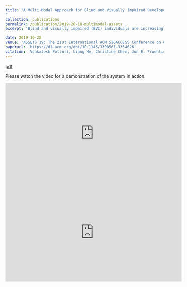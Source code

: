 ```yaml
---
title: "A Multi-Modal Approach for Blind and Visually Impaired Developers to Edit Webpage Designs
"
collection: publications
permalink: /publication/2019-28-10-multimodal-assets
excerpt: 'Blind and visually impaired (BVI) individuals are increasingly creating visual content online; however, there is a lack of tools that allow these individuals to modify the visual attributes of the content and verify the validity of those modifications. In this poster paper, we discuss the design and preliminary exploration of a multi-modal and accessible approach for BVI developers to edit visual layouts of webpages while maintaining visual aesthetics.'

date: 2019-10-28
venue: 'ASSETS 19: The 21st International ACM SIGACCESS Conference on Computers and Accessibility'
paperurl: 'https://dl.acm.org/doi/10.1145/3308561.3354626'
citation: 'Venkatesh Potluri, Liang He, Christine Chen, Jon E. Froehlich, and Jennifer Mankoff. 2019. A Multi-Modal Approach for Blind and Visually Impaired Developers to Edit Webpage Designs. In The 21st International ACM SIGACCESS Conference on Computers and Accessibility (ASSETS ’19). Association for Computing Machinery, New York, NY, USA, 612–614. DOI:https://doi.org/10.1145/3308561.3354626'
---
```

[pdf](/files/Potluri_AMultiModalApproachForBlindAndVisuallyImpairedDevelopersToEditWebpageDesigns_ASSETS2019.pdf)

Please watch the video for a demonstration of the system in action.

<iframe width="560" height="315" src="https://www.youtube-nocookie.com/embed/NbkiVG9Mi9s" frameborder="0" allow="accelerometer; autoplay; encrypted-media; gyroscope; picture-in-picture" allowfullscreen></iframe>
<iframe width="560" height="315" src="https://www.youtube.com/embed/ECQD_xx3Ig4" frameborder="0" allow="autoplay; encrypted-media" allowfullscreen></iframe>

